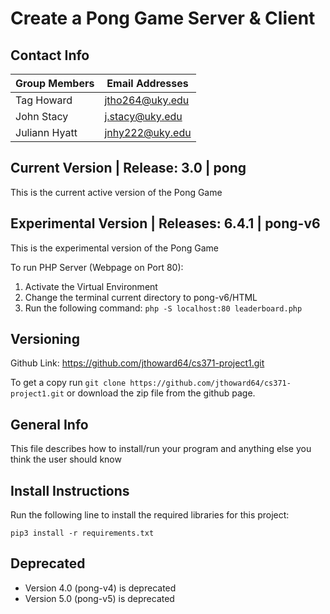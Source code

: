# Create a Pong Game Server & Client

## Contact Info

| Group Members | Email Addresses |
| ------------- | --------------- |
| Tag Howard    | jtho264@uky.edu |
| John Stacy    | j.stacy@uky.edu |
| Juliann Hyatt | jnhy222@uky.edu |

## Current Version | Release: 3.0 | pong
This is the current active version of the Pong Game

## Experimental Version | Releases: 6.4.1 | pong-v6
This is the experimental version of the Pong Game

To run PHP Server (Webpage on Port 80):
1. Activate the Virtual Environment
2. Change the terminal current directory to pong-v6/HTML
3. Run the following command: `php -S localhost:80 leaderboard.php`

## Versioning
Github Link: https://github.com/jthoward64/cs371-project1.git

To get a copy run `git clone https://github.com/jthoward64/cs371-project1.git` or download the zip file from the github page.

## General Info
This file describes how to install/run your program and anything else you think the user should know

## Install Instructions
Run the following line to install the required libraries for this project:

`pip3 install -r requirements.txt`

## Deprecated
- Version 4.0 (pong-v4) is deprecated
- Version 5.0 (pong-v5) is deprecated